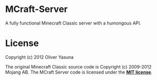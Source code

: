 MCraft-Server
=============
A fully functional Minecraft Classic server with a humongous API.

License
=======
Copyright (c) 2012 Oliver Yasuna

The original Minecraft Classic source code is Copyright (c) 2009-2012 Mojang AB.
The MCraft Server code is licensed under the <b>[MIT license](http://www.opensource.org/licenses/mit-license.html)</b>.